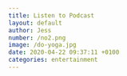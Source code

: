 ```yaml
---
title: Listen to Podcast
layout: default
author: Jess
number: /no2.png
image: /do-yoga.jpg
date: 2020-04-22 09:37:11 +0100
categories: entertainment
---
```


